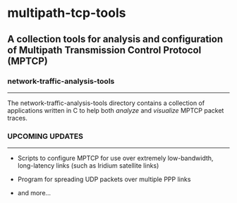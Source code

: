 # multipath-tcp-tools

## A collection tools for analysis and configuration of Multipath Transmission Control Protocol (MPTCP)

### network-traffic-analysis-tools
---
The network-traffic-analysis-tools directory contains a collection of applications written in C to help both *analyze* and *visualize* MPTCP packet traces.

### UPCOMING UPDATES
---

* Scripts to configure MPTCP for use over extremely low-bandwidth, long-latency links (such as Iridium satellite links)

* Program for spreading UDP packets over multiple PPP links

* and more...
